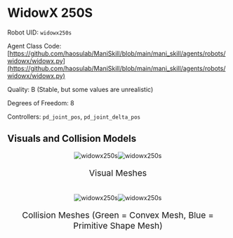 <!-- THIS IS ALL GENERATED DOCUMENTATION via generate_robot_docs.py. DO NOT MODIFY THIS FILE DIRECTLY. -->

# WidowX 250S

Robot UID: `widowx250s`

Agent Class Code: [https://github.com/haosulab/ManiSkill/blob/main/mani_skill/agents/robots/widowx/widowx.py](https://github.com/haosulab/ManiSkill/blob/main/mani_skill/agents/robots/widowx/widowx.py)

Quality: B (Stable, but some values are unrealistic)

Degrees of Freedom: 8

Controllers: `pd_joint_pos`, `pd_joint_delta_pos`

## Visuals and Collision Models

<div>
    <div style="max-width: 100%; display: flex; justify-content: center;">
        <img src="/_static/robot_images/widowx250s/front_visual.png" style='min-width:min(50%, 100px);max-width:50%;height:auto' alt="widowx250s">
        <img src="/_static/robot_images/widowx250s/side_visual.png" style='min-width:min(50%, 100px);max-width:50%;height:auto' alt="widowx250s">
    </div>
    <p style="text-align: center; font-size: 1.2rem;">Visual Meshes</p>
    <br/>
    <div style="max-width: 100%; display: flex; justify-content: center;">
        <img src="/_static/robot_images/widowx250s/front_collision.png" style='min-width:min(50%, 100px);max-width:50%;height:auto' alt="widowx250s">
        <img src="/_static/robot_images/widowx250s/side_collision.png" style='min-width:min(50%, 100px);max-width:50%;height:auto' alt="widowx250s">
    </div>
    <p style="text-align: center; font-size: 1.2rem;">Collision Meshes (Green = Convex Mesh, Blue = Primitive Shape Mesh)</p>
</div>
